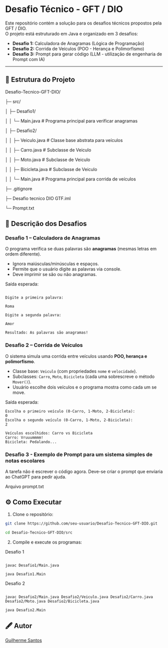 # Desafio Técnico - GFT / DIO

Este repositório contém a solução para os desafios técnicos propostos pela GFT / DIO.  
O projeto está estruturado em Java e organizado em 3 desafios:

- **Desafio 1:** Calculadora de Anagramas (Lógica de Programação)  
- **Desafio 2:** Corrida de Veículos (POO - Herança e Polimorfismo)
- **Desafio 3:** Prompt para gerar código (LLM - utilização de engenharia de Prompt com IA)

---

## 📁 Estrutura do Projeto

Desafio-Tecnico-GFT-DIO/

├─ src/

│ ├─ Desafio1/

│ │ └─ Main.java # Programa principal para verificar anagramas

│ ├─ Desafio2/

│ │ ├─ Veiculo.java # Classe base abstrata para veículos

│ │ ├─ Carro.java # Subclasse de Veiculo

│ │ ├─ Moto.java # Subclasse de Veiculo

│ │ ├─ Bicicleta.java # Subclasse de Veiculo

│ │ └─ Main.java # Programa principal para corrida de veículos

├─ .gitignore

├─ Desafio tecnico DIO GTF.iml

└─ Prompt.txt

## 📝 Descrição dos Desafios

### Desafio 1 – Calculadora de Anagramas
O programa verifica se duas palavras são **anagramas** (mesmas letras em ordem diferente).  
- Ignora maiúsculas/minúsculas e espaços.  
- Permite que o usuário digite as palavras via console.  
- Deve imprimir se são ou não anagramas.

Saída esperada:
```

Digite a primeira palavra:

Roma

Digite a segunda palavra:

Amor

Resultado: As palavras são anagramas!
```

### Desafio 2 – Corrida de Veículos
O sistema simula uma corrida entre veículos usando **POO, herança e polimorfismo**.  
- Classe base: `Veiculo` (com propriedades `nome` e `velocidade`).  
- Subclasses: `Carro`, `Moto`, `Bicicleta` (cada uma sobrescreve o método `Mover()`).  
- Usuário escolhe dois veículos e o programa mostra como cada um se move.  

Saída esperada:
```
Escolha o primeiro veículo (0-Carro, 1-Moto, 2-Bicicleta): 
0
Escolha o segundo veículo (0-Carro, 1-Moto, 2-Bicicleta): 
2

Veículos escolhidos: Carro vs Bicicleta
Carro: Vruuummmm!
Bicicleta: Pedalando...
```
### Desafio 3 - Exemplo de Prompt para um sistema simples de notas escolares
A tarefa não é escrever o código agora.
Deve-se criar o prompt que enviaria ao ChatGPT para pedir ajuda.

Arquivo prompt.txt

## ⚙️ Como Executar

1. Clone o repositório:
```bash
git clone https://github.com/seu-usuario/Desafio-Tecnico-GFT-DIO.git

cd Desafio-Tecnico-GFT-DIO/src

```
2. Compile e execute os programas:
   
Desafio 1
``` 

javac Desafio1/Main.java

java Desafio1.Main

```
Desafio 2
``` 

javac Desafio2/Main.java Desafio2/Veiculo.java Desafio2/Carro.java Desafio2/Moto.java Desafio2/Bicicleta.java      

java Desafio2.Main
```

## 🖋 Autor

 [Guilherme Santos](https://www.linkedin.com/in/guilhermehvs/) 
